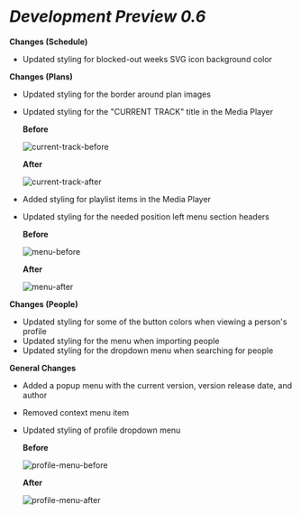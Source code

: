 # ***Development Preview 0.6***

**Changes (Schedule)**
- Updated styling for blocked-out weeks SVG icon background color

**Changes (Plans)**
- Updated styling for the border around plan images
- Updated styling for the "CURRENT TRACK" title in the Media Player

  **Before**

  ![current-track-before](https://github.com/jacobmrtn/pco-dark-mode-updates/assets/135056345/c766202e-f576-45c5-b3b5-0c850fd9d639)

  **After**

  ![current-track-after](https://github.com/jacobmrtn/pco-dark-mode-updates/assets/135056345/edbe8464-b5bb-4e43-8c09-3b3959cb8aaf)


  
- Added styling for playlist items in the Media Player
- Updated styling for the needed position left menu section headers

  **Before**
  
  ![menu-before](https://github.com/jacobmrtn/pco-dark-mode-updates/assets/135056345/2d53f7cf-3848-4ead-8576-fa53cb4c9592)


  **After**

  ![menu-after](https://github.com/jacobmrtn/pco-dark-mode-updates/assets/135056345/978171bd-c7be-439a-9f5e-2a9c4864f2b9)


 

**Changes (People)**
- Updated styling for some of the button colors when viewing a person's profile
- Updated styling for the menu when importing people
- Updated styling for the dropdown menu when searching for people

**General Changes**
- Added a popup menu with the current version, version release date, and author 
- Removed context menu item
- Updated styling of profile dropdown menu

  **Before**

  ![profile-menu-before](https://github.com/jacobmrtn/pco-dark-mode-updates/assets/135056345/d0c4547a-6bbe-4b66-83ef-edb1aefd59fa)


  **After**

  ![profile-menu-after](https://github.com/jacobmrtn/pco-dark-mode-updates/assets/135056345/736fec26-ce4a-43e4-a01b-dd58489a7a01)

